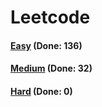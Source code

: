 # Leetcode

<h4><a href="https://github.com/lon-yang/leetcode/blob/master/docs/Easy.md">Easy</a>  (Done: 136)</h4>
<h4><a href="https://github.com/lon-yang/leetcode/blob/master/docs/Medium.md">Medium</a>  (Done: 32)</h4>
<h4><a href="https://github.com/lon-yang/leetcode/blob/master/docs/Hard.md">Hard</a>  (Done: 0)</h4>